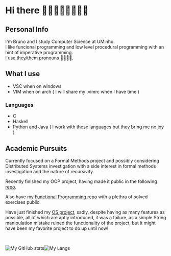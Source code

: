 # Hi there 👋:sparkles::blush::rainbow_flag::transgender_flag::sparkles:

## Personal Info

I'm Bruno and I study Computer Science at UMinho. <br/>
I like funcional programming and low level procedural programming with an hint of imperative programming.<br/>
I use they/them pronouns 🏳️‍🌈:transgender_flag:.

## What I use

* VSC when on windows
* VIM when on arch ( I will share my .vimrc when I have time )

### Languages

* C
* Haskell
* Python and Java ( I work with these languages but they bring me no joy )

## Academic Pursuits

Currently focused on a Formal Methods project and possibly considering Distributed Systems investigation with a side interest in formal methods investigation and the nature of recursivity.

Recently finished my OOP project, having made it public in the following [repo](https://github.com/greybrunix/Projeto_POO).

Also have my [Functional Programming repo](https://github.com/greybrunix/pf2022) with a plethra of solved exercises public.

Have just finished my [OS project](https://github.com/greybrunix/Projeto_OS), sadly, despite having as many features as possible, all of which are aptly introduced, it was a failure, as a simple String manipulation mistake ruined the functionality of the project, but it might have been my favorite project to do up until now!

<br/>

![My GitHub stats](https://github-readme-stats.vercel.app/api?username=greybrunix&hide=prs,issues,contribs&count_private=true&show_icons=true&theme=gruvbox)![My Langs](https://github-readme-stats.vercel.app/api/top-langs/?username=greybrunix&layout=compact&langs_count=10&theme=gruvbox&hide=vim,Makefile,python)

